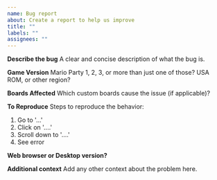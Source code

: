 ```yaml
---
name: Bug report
about: Create a report to help us improve
title: ""
labels: ""
assignees: ""
---
```


**Describe the bug**
A clear and concise description of what the bug is.

**Game Version**
Mario Party 1, 2, 3, or more than just one of those?
USA ROM, or other region?

**Boards Affected**
Which custom boards cause the issue (if applicable)?

**To Reproduce**
Steps to reproduce the behavior:

1. Go to '...'
2. Click on '....'
3. Scroll down to '....'
4. See error

**Web browser or Desktop version?**

**Additional context**
Add any other context about the problem here.
